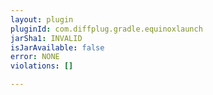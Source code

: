 ```yaml
---
layout: plugin
pluginId: com.diffplug.gradle.equinoxlaunch
jarSha1: INVALID
isJarAvailable: false
error: NONE
violations: []

---
```

